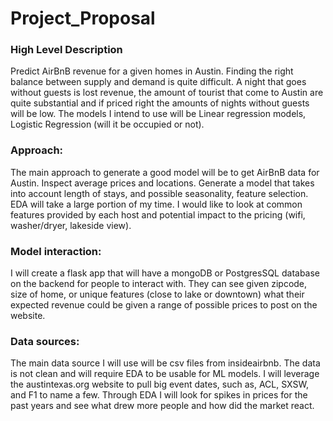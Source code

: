 # Project_Proposal

### High Level Description

Predict AirBnB revenue for a given homes in Austin.  Finding the right balance between supply and demand is quite difficult.  A night that goes without guests is lost revenue, the amount of tourist that come to Austin are quite substantial and if priced right the amounts of nights without guests will be low.  The models I intend to use will be Linear regression models, Logistic Regression (will it be occupied or not).  

### Approach:

The main approach to generate a good model will be to get AirBnB data for Austin.  Inspect average prices and locations.  Generate a model that takes into account length of stays, and possible seasonality, feature selection. EDA will take a large portion of my time.  I would like to look at common features provided by each host and potential impact to the pricing (wifi, washer/dryer, lakeside view).

### Model interaction:

I will create a flask app that will have a mongoDB or PostgresSQL database on the backend for people to interact with.  They can see given zipcode, size of home, or unique features (close to lake or downtown) what their expected revenue could be given a range of possible prices to post on the website. 

### Data sources:

The main data source I will use will be csv files from insideairbnb.  The data is not clean and will require EDA to be usable for ML models.  I will leverage the austintexas.org website to pull big event dates, such as, ACL, SXSW, and F1 to name a few.  Through EDA I will look for spikes in prices for the past years and see what drew more people and how did the market react. 

